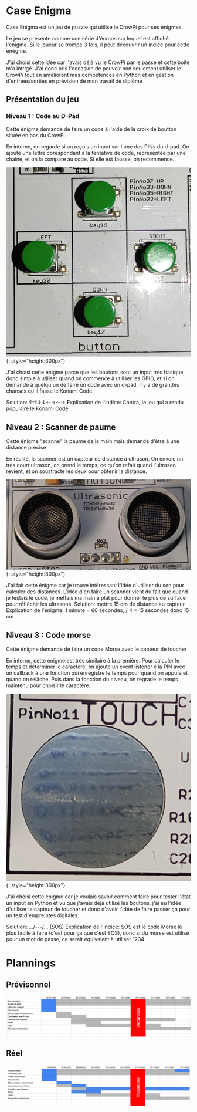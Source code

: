 # Case Enigma

Case Enigma est un jeu de puzzle qui utilise le CrowPi pour ses énigmes.

Le jeu se présente comme une série d'écrans sur lequel est affiché l'énigme. Si le joueur se trompe 3 fois, il peut découvrir un indice pour cette enégme.

J'ai choisi cette idée car j'avais déjà vu le CrowPi par le passé et cette boîte m'a intrigé. J'ai donc pris l'occasion de pouvoir non seulement utiliser le CrowPi tout en améliorant mes compétences en Python et en gestion d'entrées/sorties en prévision de mon travail de diplôme

## Présentation du jeu
### Niveau 1 : Code au D-Pad
Cette énigme demande de faire un code à l'aide de la croix de boutton située en bas du CrowPi.

En interne, on regarde si on reçois un input sur l'une des PINs du d-pad. On ajoute une lettre corespondant à la tentative de code, représentée par une chaîne, et on la compare au code. Si elle est fausse, on recommence.

![d-pad](./img/d-pad.jpg){: style="height:300px"}

J'ai choisi cette énigme parce que les boutons sont un input très basique, donc simple à utiliser quand on commence à utiliser les GPIO, et si on demande à quelqu'un de faire un code avec un d-pad, il y a de grandes chanses qu'il fasse le Konami Code.

Solution: ↑↑↓↓←→←→
Explication de l'indice: Contra, le jeu qui a rendu populaire le Konami Code

## Niveau 2 : Scanner de paume
Cette énigme "scanne" la paume de la main mais demande d'être à une distance précise

En réalité, le scanner est un capteur de distance à ultrason. On envoie un très court ultrason, on prend le temps, ce qu'on refait quand l'ultrason revient, et on soustracte les deux pour obtenir la distance.

![capteur de distance](./img/capt-dist.jpg){: style="height:300px"}

J'ai fait cette énigme car je trouve intéressant l'idée d'utiliser du son pour calculer des distances. L'idée d'en faire un scanner vient du fait que quand je testais le code, je mettais ma main à plat pour donner le plus de surface pour réfléchir les ultrasons.
Solution: mettre 15 cm de distance au capteur
Explication de l'énigme: 1 minute = 60 secondes, / 4 = 15 secondes donc 15 cm

## Niveau 3 : Code morse
Cette énigme demande de faire un code Morse avec le capteur de toucher

En interne, cette énigme est très similaire à la première. Pour calculer le temps et déterminer le caractère, on ajoute un event listener é la PIN avec un callback à une fonction qui enregistre le temps pour quand on appuie et quand on relâche. Puis dans la fonction du niveau, on regrade le temps maintenu pour choisir le caractère.

![détecteur de touché](./img/capt-touch.jpg){: style="height:300px"}

J'ai choisi cette énigme car je voulais savoir comment faire pour tester l'état un input en Python et vu que j'avais déjà utilisé les boutons, j'ai eu l'idée d'utiliser le capteur de toucher et donc d'avoir l'idée de faire passer ça pour un test d'empreintes digitales.

Solution: .../---/... (SOS)
Explication de l'indice: SOS est le code Morse le plus facile à faire (c'est pour ça que c'est SOS), donc si du morse est utilisé pour un mot de passe, ce serait équivalent à utiliser 1234

# Plannings
## Prévisonnel
![Planning](./img/planning.png)
## Réel
![Planning réel](./img/planning-reel.png)
